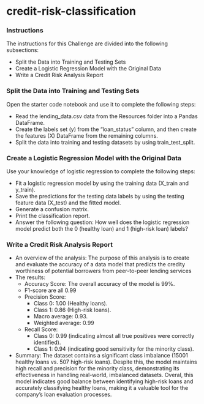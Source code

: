 # credit-risk-classification

### Instructions
The instructions for this Challenge are divided into the following subsections:
- Split the Data into Training and Testing Sets
- Create a Logistic Regression Model with the Original Data
- Write a Credit Risk Analysis Report

### Split the Data into Training and Testing Sets
Open the starter code notebook and use it to complete the following steps:
- Read the lending_data.csv data from the Resources folder into a Pandas DataFrame.
- Create the labels set (y) from the “loan_status” column, and then create the features (X) DataFrame from the remaining columns.
- Split the data into training and testing datasets by using train_test_split.

### Create a Logistic Regression Model with the Original Data
Use your knowledge of logistic regression to complete the following steps:
- Fit a logistic regression model by using the training data (X_train and y_train).
- Save the predictions for the testing data labels by using the testing feature data (X_test) and the fitted model.
- Generate a confusion matrix.
- Print the classification report.
- Answer the following question: How well does the logistic regression model predict both the 0 (healthy loan) and 1 (high-risk loan) labels?

### Write a Credit Risk Analysis Report

- An overview of the analysis: The purpose of this analysis is to create and evaluate the accuracy of a data model that predicts the credity worthiness of potential borrowers from peer-to-peer lending services
- The results:
  - Accuracy Score: The overall accuracy of the model is 99%.
  - F1-score are all 0.99
  - Precision Score:
    - Class 0: 1.00 (Healthy loans).
    - Class 1: 0.86 (High-risk loans).
    - Macro average: 0.93.
    - Weighted average: 0.99
  - Recall Score:
    - Class 0: 0.99 (indicating almost all true positives were correctly identified).
    - Class 1: 0.94 (indicating good sensitivity for the minority class).
- Summary: The dataset contains a significant class imbalance (15001 healthy loans vs. 507 high-risk loans). Despite this, the model maintains high recall and precision for the minority class, demonstrating its effectiveness in handling real-world, imbalanced datasets. Overal, this model indicates good balance between identifying high-risk loans and accurately classifying healthy loans, making it a valuable tool for the company’s loan evaluation processes. 
